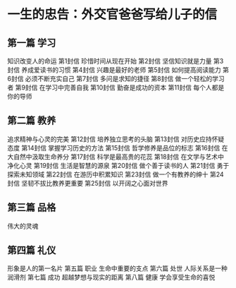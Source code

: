# 一生的忠告：外交官爸爸写给儿子的信

## 第一篇 学习
知识改变人的命运
第1封信 珍惜时间从现在开始
第2封信 坚信知识就是力量
第3封信 养成爱读书的习惯
第4封信 兴趣是最好的老师
第5封信 如何提高阅读能力
第6封信 必须不断充实自己
第7封信 多问是求知的捷径
第8封信 做一个轻松的学习者
第9封信 在学习中完善自我
第10封信 勤奋是成功的资本
第11封信 每个人都是你的导师
## 第二篇 教养
追求精神与心灵的完美
第12封信 培养独立思考的头脑
第13封信 对历史应持怀疑态度
第14封信 掌握学习历史的方法
第15封信 哲学修养是品位的标志
第16封信 在大自然中汲取生命养分
第17封信 科学是最高贵的花蕊
第18封信 在文学与艺术中净化心灵
第19封信 生活是智慧的源泉
第20封信 做个善于读书的人
第21封信 勇于探索未知领域
第22封信 在游历中积累知识
第23封信 做一个有教养的绅十
第24封信 坚韧不拔比教养更重要
第25封信 以开阔之心面对世界
## 第三篇 品格
伟大的灵魂
## 第四篇 礼仪
形象是人的第一名片
第五篇 职业
生命中重要的支点
第六篇 处世
人际关系是一种润滑剂
第七篇 成功
超越梦想与现实的距离
第八篇 健康
学会享受生命的喜悦
